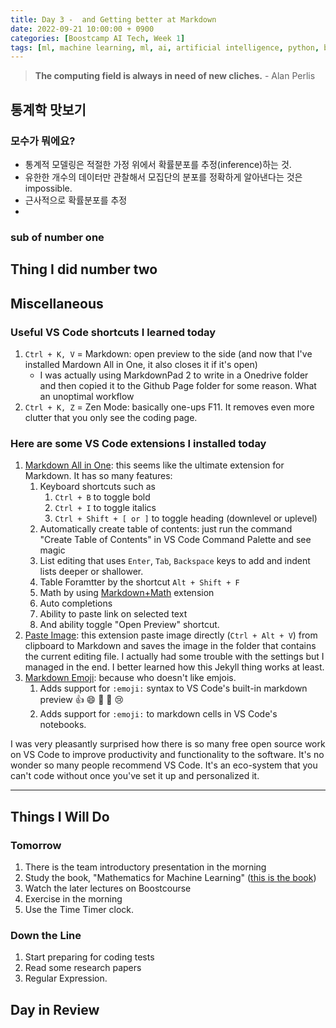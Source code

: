 ```yaml
---
title: Day 3 -  and Getting better at Markdown
date: 2022-09-21 10:00:00 + 0900
categories: [Boostcamp AI Tech, Week 1]
tags: [ml, machine learning, ml, ai, artificial intelligence, python, boostcamp, 부스트캠프, ai math, markdown]	# TAG names should always be lowercase
---
```


> **The computing field is always in need of new cliches.** - Alan Perlis

## 통계학 맛보기

### 모수가 뭐에요?

* 통계적 모델링은 적절한 가정 위에서 확률분포를 추정(inference)하는 것.
* 유한한 개수의 데이터만 관찰해서 모집단의 분포를 정확하게 알아낸다는 것은 impossible.
* 근사적으로 확률분포를 추정
* 

### sub of number one 

## Thing I did  number two
	
## Miscellaneous

### Useful VS Code shortcuts I learned today

1. `Ctrl + K, V` = Markdown: open preview to the side (and now that I've installed Mardown All in One, it also closes it if it's open)
    *  I was actually using MarkdownPad 2 to write in a Onedrive folder and then copied it to the Github Page folder for some reason. What an unoptimal workflow
2. `Ctrl + K, Z` = Zen Mode: basically one-ups F11. It removes even more clutter that you only see the coding page.

### Here are some VS Code extensions I installed today
1. [Markdown All in One](https://marketplace.visualstudio.com/items?itemName=yzhang.markdown-all-in-one): this seems like the ultimate extension for Markdown. It has so many features:
   1. Keyboard shortcuts such as
      1. `Ctrl + B` to toggle bold
      2. `Ctrl + I` to toggle italics
      3. `Ctrl + Shift + [ or ]` to toggle heading (downlevel or uplevel)
   2. Automatically create table of contents: just run the command "Create Table of Contents" in VS Code Command Palette and see magic
   3. List editing that uses `Enter`, `Tab`, `Backspace` keys to add and indent lists deeper or shallower.
   4. Table Foramtter by the shortcut `Alt + Shift + F`
   5. Math by using [Markdown+Math](https://marketplace.visualstudio.com/items?itemName=goessner.mdmath) extension
   6. Auto completions
   7. Ability to paste link on selected text
   8. And ability toggle "Open Preview" shortcut.
2. [Paste Image](https://marketplace.visualstudio.com/items?itemName=mushan.vscode-paste-image): this extension paste image directly (`Ctrl + Alt + V`) from clipboard to Markdown and saves the image in the folder that contains the current editing file. I actually had some trouble with the settings but I managed in the end. I better learned how this Jekyll thing works at least.
3. [Markdown Emoji](https://marketplace.visualstudio.com/items?itemName=bierner.markdown-emoji): because who doesn't like emjois.
   1. Adds support for `:emoji:` syntax to VS Code's built-in markdown preview :+1: :smile: :carrot: :rocket: :cry:
   2. Adds support for `:emoji:` to markdown cells in VS Code's notebooks.

I was very pleasantly surprised how there is so many free open source work on VS Code to improve productivity and functionality to the software. It's no wonder so many people recommend VS Code. It's an eco-system that you can't code without once you've set it up and personalized it.



-----

## Things I Will Do
### Tomorrow
1. There is the team introductory presentation in the morning
2. Study the book, "Mathematics for Machine Learning" ([this is the book](https://mml-book.github.io/book/mml-book.pdf))
3. Watch the later lectures on Boostcourse
4. Exercise in the morning
5. Use the Time Timer clock.

### Down the Line
1. Start preparing for coding tests
2. Read some research papers
3. Regular Expression.

## Day in Review
